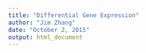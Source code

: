 ```yaml
---
title: "Differential Gene Expression"
author: "Jim Zhang"
date: "October 2, 2015"
output: html_document
---
```



























